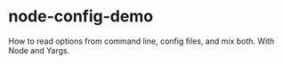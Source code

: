 # node-config-demo
How to read options from command line, config files, and mix both. With Node and Yargs.
